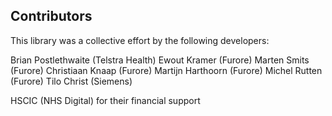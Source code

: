 ## Contributors

This library was a collective effort by the following developers:

Brian Postlethwaite (Telstra Health)
Ewout Kramer (Furore)
Marten Smits (Furore)
Christiaan Knaap (Furore)
Martijn Harthoorn (Furore)
Michel Rutten (Furore)
Tilo Christ (Siemens)

HSCIC (NHS Digital) for their financial support

